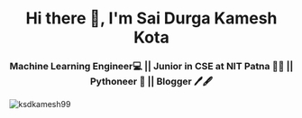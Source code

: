 <h1 align="center">Hi there 👋, I'm Sai Durga Kamesh Kota</h1>
<h3 align="center">Machine Learning Engineer💻 || Junior in CSE at NIT Patna 👨‍🎓  || Pythoneer 🐍 || Blogger 🖊🖋</h3>

<p align="left"> <img src="https://komarev.com/ghpvc/?username=ksdkamesh99" alt="ksdkamesh99" /> </p>
